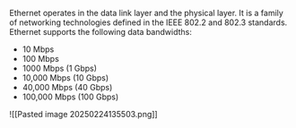 Ethernet operates in the data link layer and the physical layer. It is a family of networking technologies defined in the IEEE 802.2 and 802.3 standards. Ethernet supports the following data bandwidths:

- 10 Mbps
- 100 Mbps
- 1000 Mbps (1 Gbps)
- 10,000 Mbps (10 Gbps)
- 40,000 Mbps (40 Gbps)
- 100,000 Mbps (100 Gbps)

![[Pasted image 20250224135503.png]]









































